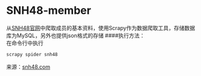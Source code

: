 # SNH48-member
从[SNH48官网](http://www.snh48.com/member_list.php)中爬取成员的基本资料，使用Scrapy作为数据爬取工具，存储数据库为MySQL，另外也提供json格式的存储
####执行方法：<br>
在命令行中执行 
```Bash
scrapy spider snh48
```
来源：[snh48.com](http://www.snh48.com)
